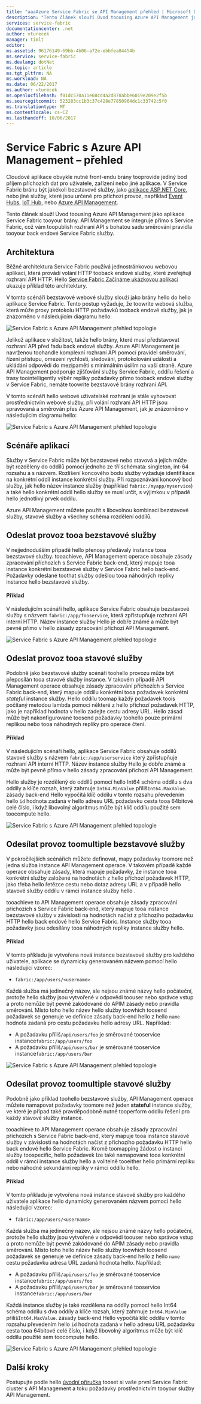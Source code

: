 ```yaml
---
title: "aaaAzure Service Fabric se API Management přehled | Microsoft Docs"
description: "Tento článek slouží Úvod toousing Azure API Management jako aplikace Service Fabric tooyour brány."
services: service-fabric
documentationcenter: .net
author: vturecek
manager: timlt
editor: 
ms.assetid: 96176149-69bb-4b06-a72e-ebbfea84454b
ms.service: service-fabric
ms.devlang: dotNet
ms.topic: article
ms.tgt_pltfrm: NA
ms.workload: NA
ms.date: 06/22/2017
ms.author: vturecek
ms.openlocfilehash: f01dc570a11e68cd4a2d878abbe6019e209e2f5b
ms.sourcegitcommit: 523283cc1b3c37c428e77850964dc1c33742c5f0
ms.translationtype: MT
ms.contentlocale: cs-CZ
ms.lasthandoff: 10/06/2017
---
```

# <a name="service-fabric-with-azure-api-management-overview"></a>Service Fabric s Azure API Management – přehled

Cloudové aplikace obvykle nutné front-endu brány tooprovide jediný bod příjem příchozích dat pro uživatele, zařízení nebo jiné aplikace. V Service Fabric bránu být jakékoli bezstavové služby, jako [aplikace ASP.NET Core](service-fabric-reliable-services-communication-aspnetcore.md), nebo jiné služby, které jsou určené pro příchozí provoz, například [Event Hubs](https://docs.microsoft.com/azure/event-hubs/), [IoT Hub](https://docs.microsoft.com/azure/iot-hub/), nebo [Azure API Management](https://docs.microsoft.com/azure/api-management/).

Tento článek slouží Úvod toousing Azure API Management jako aplikace Service Fabric tooyour brány. API Management se integruje přímo s Service Fabric, což vám toopublish rozhraní API s bohatou sadu směrování pravidla tooyour back endové Service Fabric služby. 

## <a name="architecture"></a>Architektura
Běžné architektura Service Fabric používá jednostránkovou webovou aplikaci, která provádí volání HTTP tooback endové služby, které zveřejňují rozhraní API HTTP. Hello [Service Fabric Začínáme ukázkovou aplikaci](https://github.com/Azure-Samples/service-fabric-dotnet-getting-started) ukazuje příklad této architektury.

V tomto scénáři bezstavové webové služby slouží jako brány hello do hello aplikace Service Fabric. Tento postup vyžaduje, že toowrite webová služba, která může proxy protokolu HTTP požadavků tooback endové služby, jak je znázorněno v následujícím diagramu hello:

![Service Fabric s Azure API Management přehled topologie][sf-web-app-stateless-gateway]

Jelikož aplikace v složitost, takže hello brány, které musí představovat rozhraní API před řadu back endové služby. Azure API Management je navrženou toohandle komplexní rozhraní API pomocí pravidel směrování, řízení přístupu, omezení rychlosti, sledování, protokolování událostí a ukládání odpovědí do mezipaměti s minimálním úsilím na vaší straně. Azure API Management podporuje zjišťování služby Service Fabric, oddílu řešení a trasy toointelligently výběr repliky požadavky přímo tooback endové služby v Service Fabric, nemáte toowrite bezstavové brány rozhraní API. 

V tomto scénáři hello webové uživatelské rozhraní je stále vyhovovat prostřednictvím webové služby, při volání rozhraní API HTTP jsou spravovaná a směrován přes Azure API Management, jak je znázorněno v následujícím diagramu hello:

![Service Fabric s Azure API Management přehled topologie][sf-apim-web-app]

## <a name="application-scenarios"></a>Scénáře aplikací

Služby v Service Fabric může být bezstavové nebo stavová a jejich může být rozděleny do oddílů pomocí jednoho ze tří schémata: singleton, int-64 rozsahu a s názvem. Rozlišení koncového bodu služby vyžaduje identifikace na konkrétní oddíl instance konkrétní služby. Při rozpoznávání koncový bod služby, jak hello název instance služby (například `fabric:/myapp/myservice`) a také hello konkrétní oddíl hello služby se musí určit, s výjimkou v případě hello jednotlivý prvek oddílu.

Azure API Management můžete použít s libovolnou kombinaci bezstavové služby, stavové služby a všechny schéma rozdělení oddílů.

## <a name="send-traffic-tooa-stateless-service"></a>Odeslat provoz tooa bezstavové služby

V nejjednodušším případě hello přenosy předávaly instance tooa bezstavové služby. tooachieve, API Management operace obsahuje zásady zpracování příchozích s Service Fabric back-end, který mapuje tooa instance konkrétní bezstavové služby v Service Fabric hello back-end. Požadavky odeslané toothat služby odešlou tooa náhodných repliky instance hello bezstavové služby.

#### <a name="example"></a>Příklad
V následujícím scénáři hello, aplikace Service Fabric obsahuje bezstavové služby s názvem `fabric:/app/fooservice`, která zpřístupňuje rozhraní API interní HTTP. Název instance služby Hello je dobře známé a může být pevně přímo v hello zásady zpracování příchozí API Management. 

![Service Fabric s Azure API Management přehled topologie][sf-apim-static-stateless]

## <a name="send-traffic-tooa-stateful-service"></a>Odeslat provoz tooa stavové služby

Podobně jako bezstavové služby scénáři toohello provozu může být přeposílán tooa stavové služby instance. V takovém případě API Management operace obsahuje zásady zpracování příchozích s Service Fabric back-end, který mapuje oddílu konkrétní tooa požadavek konkrétní *stateful* instance služby. Hello oddílu toomap každý požadavek toois počítaný metodou lambda pomocí některé z hello příchozí požadavek HTTP, jako je například hodnota v hello zadejte cestu adresy URL. Hello zásad může být nakonfigurované toosend požadavky toohello pouze primární replikou nebo tooa náhodných repliky pro operace čtení.

#### <a name="example"></a>Příklad

V následujícím scénáři hello, aplikace Service Fabric obsahuje oddílů stavové služby s názvem `fabric:/app/userservice` který zpřístupňuje rozhraní API interní HTTP. Název instance služby Hello je dobře známé a může být pevně přímo v hello zásady zpracování příchozí API Management.  

Hello služby je rozdělený do oddílů pomocí hello Int64 schéma oddílu s dva oddíly a klíče rozsah, který zahrnuje `Int64.MinValue` příliš`Int64.MaxValue`. zásady back-end Hello vypočítá klíč oddílu v tomto rozsahu převedením hello `id` hodnota zadaná v hello adresu URL požadavku cesta tooa 64bitové celé číslo, i když libovolný algoritmus může být klíč oddílu použité sem toocompute hello. 

![Service Fabric s Azure API Management přehled topologie][sf-apim-static-stateful]

## <a name="send-traffic-toomultiple-stateless-services"></a>Odesílat provoz toomultiple bezstavové služby

V pokročilejších scénářích můžete definovat, mapy požadavky toomore než jedna služba instance API Management operace. V takovém případě každé operace obsahuje zásady, která mapuje požadavky, že instance tooa konkrétní služby založené na hodnotách z hello příchozí požadavek HTTP, jako třeba hello řetězce cestu nebo dotaz adresy URL a v případě hello stavové služby oddílu v rámci instance služby hello . 

tooachieve to API Management operace obsahuje zásady zpracování příchozích s Service Fabric back-end, který mapuje tooa instance bezstavové služby v závislosti na hodnotách načíst z příchozího požadavku HTTP hello back endové hello Service Fabric. Instance služby tooa požadavky jsou odesílány tooa náhodných repliky instance služby hello.

#### <a name="example"></a>Příklad

V tomto příkladu je vytvořena nová instance bezstavové služby pro každého uživatele, aplikace se dynamicky generovaném názvem pomocí hello následující vzorec:
 
 - `fabric:/app/users/<username>`

 Každá služba má jedinečný název, ale nejsou známé názvy hello počáteční, protože hello služby jsou vytvořené v odpovědi toouser nebo správce vstup a proto nemůže být pevně zakódované do APIM zásady nebo pravidla směrování. Místo toho hello název hello služby toowhich toosend požadavek se generuje ve definice zásady back-end hello z hello `name` hodnota zadaná pro cestu požadavku hello adresy URL. Například:

  - A požadavku příliš`/api/users/foo` je směrované tooservice instance`fabric:/app/users/foo`
  - A požadavku příliš`/api/users/bar` je směrované tooservice instance`fabric:/app/users/bar`

![Service Fabric s Azure API Management přehled topologie][sf-apim-dynamic-stateless]

## <a name="send-traffic-toomultiple-stateful-services"></a>Odesílat provoz toomultiple stavové služby

Podobně jako příklad toohello bezstavové služby, API Management operace můžete namapovat požadavky toomore než jeden **stateful** instance služby, ve které je případ také pravděpodobně nutné tooperform oddílu řešení pro každý stavové služby instance.

tooachieve to API Management operace obsahuje zásady zpracování příchozích s Service Fabric back-end, který mapuje tooa instance stavové služby v závislosti na hodnotách načíst z příchozího požadavku HTTP hello back endové hello Service Fabric. Kromě toomapping žádost o instanci služby toospecific, hello požadavek lze také namapované tooa konkrétní oddíl v rámci instance služby hello a volitelně tooeither hello primární repliku nebo náhodné sekundární repliky v rámci oddílu hello.

#### <a name="example"></a>Příklad

V tomto příkladu je vytvořena nová instance stavové služby pro každého uživatele aplikace hello dynamicky generovaném názvem pomocí hello následující vzorec:
 
 - `fabric:/app/users/<username>`

 Každá služba má jedinečný název, ale nejsou známé názvy hello počáteční, protože hello služby jsou vytvořené v odpovědi toouser nebo správce vstup a proto nemůže být pevně zakódované do APIM zásady nebo pravidla směrování. Místo toho hello název hello služby toowhich toosend požadavek se generuje ve definice zásady back-end hello z hello `name` cestu požadavku adresa URL zadaná hodnota hello. Například:

  - A požadavku příliš`/api/users/foo` je směrované tooservice instance`fabric:/app/users/foo`
  - A požadavku příliš`/api/users/bar` je směrované tooservice instance`fabric:/app/users/bar`

Každá instance služby je také rozdělena na oddíly pomocí hello Int64 schéma oddílu s dva oddíly a klíče rozsah, který zahrnuje `Int64.MinValue` příliš`Int64.MaxValue`. zásady back-end Hello vypočítá klíč oddílu v tomto rozsahu převedením hello `id` hodnota zadaná v hello adresu URL požadavku cesta tooa 64bitové celé číslo, i když libovolný algoritmus může být klíč oddílu použité sem toocompute hello. 

![Service Fabric s Azure API Management přehled topologie][sf-apim-dynamic-stateful]

## <a name="next-steps"></a>Další kroky

Postupujte podle hello [úvodní příručka](service-fabric-api-management-quick-start.md) tooset si vaše první Service Fabric cluster s API Management a toku požadavky prostřednictvím tooyour služby API Management.

<!-- links -->

<!-- pics -->
[sf-apim-web-app]: ./media/service-fabric-api-management-overview/sf-apim-web-app.png
[sf-web-app-stateless-gateway]: ./media/service-fabric-api-management-overview/sf-web-app-stateless-gateway.png
[sf-apim-static-stateless]: ./media/service-fabric-api-management-overview/sf-apim-static-stateless.png
[sf-apim-static-stateful]: ./media/service-fabric-api-management-overview/sf-apim-static-stateful.png
[sf-apim-dynamic-stateless]: ./media/service-fabric-api-management-overview/sf-apim-dynamic-stateless.png
[sf-apim-dynamic-stateful]: ./media/service-fabric-api-management-overview/sf-apim-dynamic-stateful.png